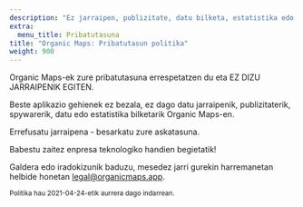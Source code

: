 ```yaml
---
description: "Ez jarraipen, publizitate, datu bilketa, estatistika edo spywarerik"
extra:
  menu_title: Pribatutasuna
title: "Organic Maps: Pribatutasun politika"
weight: 900
---
```


Organic Maps-ek zure pribatutasuna errespetatzen du eta EZ DIZU JARRAIPENIK
EGITEN.

Beste aplikazio gehienek ez bezala, ez dago datu jarraipenik,
publizitaterik, spywarerik, datu edo estatistika bilketarik Organic Maps-en.

Errefusatu jarraipena - besarkatu zure askatasuna.

Babestu zaitez enpresa teknologiko handien begietatik!

Galdera edo iradokizunik baduzu, mesedez jarri gurekin harremanetan helbide
honetan [legal@organicmaps.app](mailto:legal@organicmaps.app).

<sub>Politika hau 2021-04-24-etik aurrera dago indarrean.</sub>
